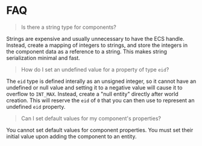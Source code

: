 # FAQ

> Is there a string type for components?

Strings are expensive and usually unnecessary to have the ECS handle. Instead, create a mapping of integers to strings, and store the integers in the component data as a reference to a string. This makes string serialization minimal and fast.

> How do I set an undefined value for a property of type `eid`?

The `eid` type is defined interally as an unsigned integer, so it cannot have an undefined or null value and setting it to a negative value will cause it to overflow to `INT_MAX`. Instead, create a "null entity" directly after world creation. This will reserve the `eid` of `0` that you can then use to represent an undefined `eid` property.

> Can I set default values for my component's properties?

You cannot set default values for component properties. You must set their initial value upon adding the component to an entity.

